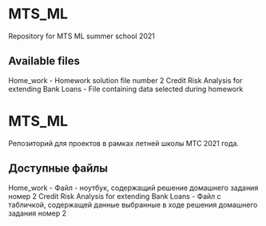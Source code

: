# MTS_ML
Repository for MTS ML summer school 2021

## Available files
Home_work - Homework solution file number 2 
Credit Risk Analysis for extending Bank Loans - File containing data selected during homework

# MTS_ML
Репозиторий для проектов в рамках летней школы МТС 2021 года.

## Доступные файлы
Home_work - Файл - ноутбук, содержащий решение домашнего задания номер 2 
Credit Risk Analysis for extending Bank Loans - Файл с табличкой, содержащей данные выбранные в ходе решения домашнего задания номер 2